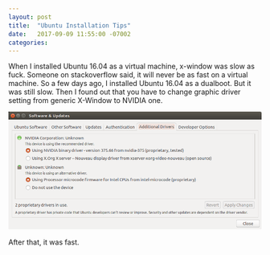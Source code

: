 ```yaml
---
layout: post
title:  "Ubuntu Installation Tips" 
date:   2017-09-09 11:55:00 -07002
categories:  
---
```


When I installed Ubuntu 16.04 as a virtual machine, x-window was slow as fuck. Someone on stackoverflow said, it will never be as fast on a virtual machine. So a few days ago, I installed Ubuntu 16.04 as a dualboot. But it was still slow. Then I found out that you have to change graphic driver setting from generic X-Window to NVIDIA one. 

![Additional Driver](/images/nvidia.png)

After that, it was fast. 